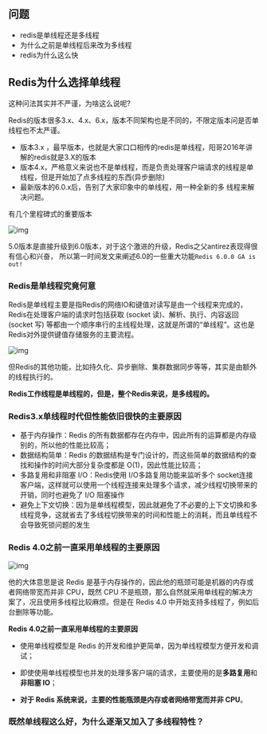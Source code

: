 ## 问题

- redis是单线程还是多线程
- 为什么之前是单线程后来改为多线程
- redis为什么这么快

## Redis为什么选择单线程

这种问法其实并不严谨，为啥这么说呢?

Redis的版本很多3.x、4.x、6.x，版本不同架构也是不同的，不限定版本问是否单线程也不太严谨。 

- 版本3.x ，最早版本，也就是大家口口相传的redis是单线程，阳哥2016年讲解的redis就是3.X的版本
- 版本4.x，严格意义来说也不是单线程，而是负责处理客户端请求的线程是单线程，但是开始加了点多线程的东西(异步删除)
- 最新版本的6.0.x后，告别了大家印象中的单线程，用一种全新的多 线程来解决问题。

有几个里程碑式的重要版本

![img](https://gitee.com/joeyooa/data-images/raw/master/node/2021/A872C871-F1C9-4BB7-9C73-827352C170D3.png)

5.0版本是直接升级到6.0版本，对于这个激进的升级，Redis之父antirez表现得很有信心和兴奋， 所以第一时间发文来阐述6.0的一些重大功能`Redis 6.0.0 GA is out!`

### Redis是单线程究竟何意

Redis是单线程主要是指Redis的网络IO和键值对读写是由一个线程来完成的，Redis在处理客户端的请求时包括获取 (socket 读)、解析、执行、内容返回 (socket 写) 等都由一个顺序串行的主线程处理，这就是所谓的“单线程”。这也是Redis对外提供键值存储服务的主要流程。

![img](https://gitee.com/joeyooa/data-images/raw/master/node/2021/70CE9705-02F7-4E6B-AF2B-F4F6ED1AB852.png)

但Redis的其他功能，比如持久化、异步删除、集群数据同步等等，其实是由额外的线程执行的。

**Redis工作线程是单线程的，但是，整个Redis来说，是多线程的。** 

### Redis3.x单线程时代但性能依旧很快的主要原因

- 基于内存操作：Redis 的所有数据都存在内存中，因此所有的运算都是内存级别的，所以他的性能比较高；
- 数据结构简单：Redis 的数据结构是专门设计的，而这些简单的数据结构的查找和操作的时间大部分复杂度都是 O(1)，因此性能比较高；
- 多路复用和非阻塞 I/O：Redis使用 I/O多路复用功能来监听多个 socket连接客户端，这样就可以使用一个线程连接来处理多个请求，减少线程切换带来的开销，同时也避免了 I/O 阻塞操作
- 避免上下文切换：因为是单线程模型，因此就避免了不必要的上下文切换和多线程竞争，这就省去了多线程切换带来的时间和性能上的消耗，而且单线程不会导致死锁问题的发生

### Redis 4.0之前一直采用单线程的主要原因

![img](https://gitee.com/joeyooa/data-images/raw/master/node/2021/24069AD5-F700-4B7C-A82A-322041AB3382.png)

他的大体意思是说 Redis 是基于内存操作的，因此他的瓶颈可能是机器的内存或者网络带宽而并非 CPU，既然 CPU 不是瓶颈，那么自然就采用单线程的解决方案了，况且使用多线程比较麻烦。但是在 Redis 4.0 中开始支持多线程了，例如后台删除等功能。

**Redis 4.0之前一直采用单线程的主要原因**

- 使用单线程模型是 Redis 的开发和维护更简单，因为单线程模型方便开发和调试；

- 即使使用单线程模型也并发的处理多客户端的请求，主要使用的是**多路复用**和**非阻塞 IO**；

- **对于 Redis 系统来说，主要的性能瓶颈是内存或者网络带宽而并非 CPU**。

### 既然单线程这么好，为什么逐渐又加入了多线程特性？



